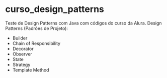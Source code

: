 # curso_design_patterns
Teste de Design Patterns com Java com códigos do curso da Alura.
Design Patterns (Padrões de Projeto):
- Builder
- Chain of Responsibility
- Decorator
- Observer
- State
- Strategy 
- Template Method
